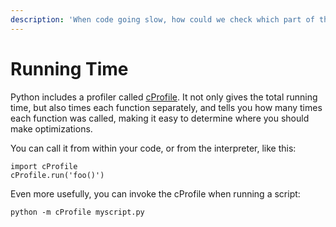 ```yaml
---
description: 'When code going slow, how could we check which part of the code costly?'
---
```


# Running Time

Python includes a profiler called [cProfile](https://docs.python.org/3/library/profile.html). It not only gives the total running time, but also times each function separately, and tells you how many times each function was called, making it easy to determine where you should make optimizations.

You can call it from within your code, or from the interpreter, like this:

```text
import cProfile
cProfile.run('foo()')
```

Even more usefully, you can invoke the cProfile when running a script:

```text
python -m cProfile myscript.py
```

